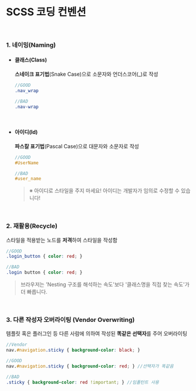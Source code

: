 ﻿# SCSS 코딩 컨벤션

<br>

### 1. 네이밍(Naming)

+ #### 클래스(Class)

    **스네이크 표기법**(Snake Case)으로 소문자와 언더스코어(_)로 작성
    
    ```scss
    //GOOD
    .nav_wrap

    //BAD
    .nav-wrap
    ```
    <br>

+ #### 아이디(Id)

    **파스칼 표기법**(Pascal Case)으로 대문자와 소문자로 작성
    
    ```scss
    //GOOD
    #UserName

    //BAD
    #user_name
    ```
    > ※ 아이디로 스타일을 주지 마세요! 아이디는 개발자가 임의로 수정할 수 있습니다!
    <br>

### 2. 재활용(Recycle)

스타일을 적용받는 노드를 **저격**하여 스타일을 작성함

```scss
//GOOD
.login_button { color: red; }

//BAD
.login button { color: red; }
```
> 브라우저는 'Nesting 구조를 해석하는 속도'보다 '클래스명을 직접 찾는 속도'가 더 빠릅니다.
<br>

### 3. 다른 작성자 오버라이팅 (Vendor Overwriting)

템플릿 혹은 플러그인 등 다른 사람에 의하여 작성된 **똑같은 선택자**를 주어 오버라이팅

```scss
//Vendor
nav.#navigation.sticky { background-color: black; }

//GOOD
nav.#navigation.sticky { background-color: red; } //선택자가 똑같음

//BAD
.sticky { background-color: red !important; } //임폴턴트 사용
```
<br>